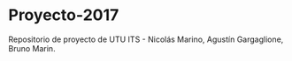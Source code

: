 # Proyecto-2017
Repositorio de proyecto de UTU ITS - Nicolás Marino, Agustín Gargaglione, Bruno Marin.
